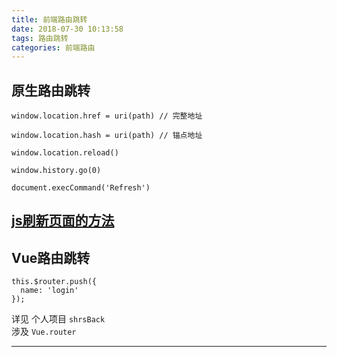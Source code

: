 ```yaml
---
title: 前端路由跳转
date: 2018-07-30 10:13:58
tags: 路由跳转
categories: 前端路由
---
```

## 原生路由跳转
````
window.location.href = uri(path) // 完整地址

window.location.hash = uri(path) // 锚点地址

window.location.reload()

window.history.go(0)

document.execCommand('Refresh')
````
[js刷新页面的方法](http://www.cnblogs.com/cfinder010/p/3852360.html)
---

## Vue路由跳转
````
this.$router.push({
  name: 'login'
});
````
详见 个人项目 `shrsBack`  
涉及 `Vue.router`

---
